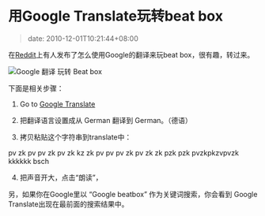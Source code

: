 # 用Google Translate玩转beat box
>date: 2010-12-01T10:21:44+08:00


在[Reddit](http://www.reddit.com/r/todayilearned/comments/ed39q/til_how_to_make_google_beatbox_for_you/)上有人发布了怎么使用Google的翻译来玩beat box，很有趣，转过来。



![](https://coolshell.cn/wp-content/uploads/2010/12/google_beat_box.jpg "Google 翻译 玩转 Beat box")


下面是相关步骤：


1) Go to [Google Translate](https://translate.google.com/)


2) 把翻译语言设置成从 German 翻译到 German。（德语）


3) 拷贝粘贴这个字符串到translate中：  

pv zk pv pv zk pv zk kz zk pv pv pv zk pv zk zk pzk pzk pvzkpkzvpvzk kkkkkk bsch


4) 把声音开大，点击“朗读”，


另，如果你在Google里以 “Google beatbox” 作为关键词搜索，你会看到 Google Translate出现在最前面的搜索结果中。




